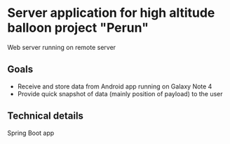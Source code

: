 # Server application for high altitude balloon project "Perun"

Web server running on remote server

## Goals

* Receive and store data from Android app running on Galaxy Note 4
* Provide quick snapshot of data (mainly position of payload) to the user

## Technical details

Spring Boot app
